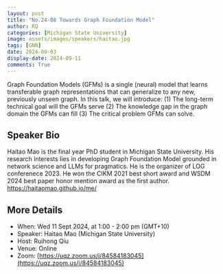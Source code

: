 ```yaml
---
layout: post
title: "No.24-08 Towards Graph Foundation Model"
author: RQ
categories: [Michigan State University]
image: assets/images/speakers/haitao.jpg
tags: [GNN]
date: 2024-09-03
display-date: 2024-09-11
comments: True
---
```


Graph Foundation Models (GFMs) is a single (neural) model that learns transferable graph representations that can generalize to any new, previously unseen graph. In this talk, we will introduce: (1) The long-term technical goal will the GFMs serve (2) The knowledge gap in the graph domain the GFMs can fill (3) The critical problem GFMs can solve.

## Speaker Bio

Haitao Mao is the final year PhD student in Michigan State University. His research interests lies in developing Graph Foundation Model grounded in network science and LLMs for pragmatics. He is the organizer of LOG conferenece 2023. He won the CIKM 2021 best short award and WSDM 2024 best paper honor mention award as the first author. https://haitaomao.github.io/me/

## More Details

- When: Wed 11 Sept 2024, at 1:00 - 2:00 pm (GMT+10)
- Speaker: Haitao Mao (Michigan State University)
- Host: Ruihong Qiu
- Venue: Online
- Zoom: [https://uqz.zoom.us/j/84584183045](https://uqz.zoom.us/j/84584183045)
